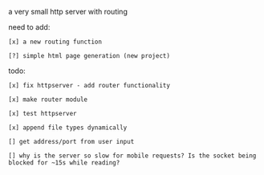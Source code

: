 a very small http server with routing

need to add:

	[x] a new routing function
	
	[?] simple html page generation (new project)
	
todo:

    [x] fix httpserver - add router functionality
    
    [x] make router module
    
    [x] test httpserver
    
    [x] append file types dynamically
    
    [] get address/port from user input
    
    [] why is the server so slow for mobile requests? Is the socket being blocked for ~15s while reading?
